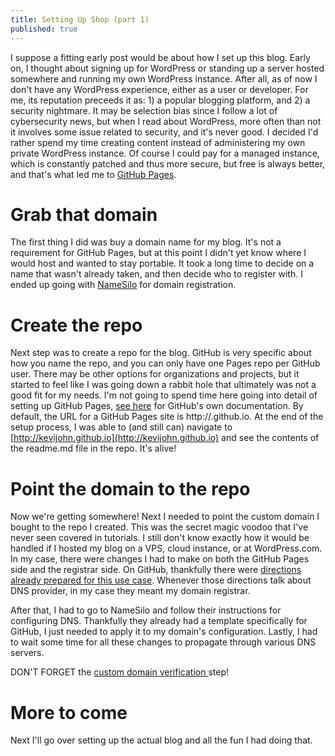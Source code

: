 ```yaml
---
title: Setting Up Shop (part 1)
published: true
---
```


I suppose a fitting early post would be about how I set up this blog.  Early on, I thought about signing up for WordPress or standing up a server hosted somewhere and running my own WordPress instance.  After all, as of now I don't have any WordPress experience, either as a user or developer.  For me, its reputation preceeds it as: 1) a popular blogging platform, and 2) a security nightmare.  It may be selection bias since I follow a lot of cybersecurity news, but when I read about WordPress, more often than not it involves some issue related to security, and it's never good.  I decided I'd rather spend my time creating content instead of administering my own private WordPress instance.  Of course I could pay for a managed instance, which is constantly patched and thus more secure, but free is always better, and that's what led me to [GitHub Pages](https://pages.github.com/).  

# Grab that domain

The first thing I did was buy a domain name for my blog.  It's not a requirement for GitHub Pages, but at this point I didn't yet know where I would host and wanted to stay portable.  It took a long time to decide on a name that wasn't already taken, and then decide who to register with. I ended up going with [NameSilo](https://www.namesilo.com/) for domain registration.  

# Create the repo

Next step was to create a repo for the blog.  GitHub is very specific about how you name the repo, and you can only have one Pages repo per GitHub user.  There may be other options for organizations and projects,  but it started to feel like I was going down a rabbit hole that ultimately was not a good fit for my needs.  I'm not going to spend time here going into detail of setting up GitHub Pages, [see here](https://docs.github.com/en/pages/getting-started-with-github-pages/creating-a-github-pages-site) for GitHub's own documentation.  By default, the URL for a GitHub Pages site is http://<github username>.github.io.  At the end of the setup process, I was able to (and still can) navigate to [http://kevijohn.github.io](http://kevijohn.github.io) and see the contents of the readme.md file in the repo.  It's alive!

# Point the domain to the repo

Now we're getting somewhere!  Next I needed to point the custom domain I bought to the repo I created.  This was the secret magic voodoo that I've never seen covered in tutorials.  I still don't know exactly how it would be handled if I hosted my blog on a VPS, cloud instance, or at WordPress.com.  In my case, there were changes I had to make on both the GitHub Pages side and the registrar side.  On GitHub, thankfully there were [directions already prepared for this use case](https://docs.github.com/en/pages/configuring-a-custom-domain-for-your-github-pages-site/managing-a-custom-domain-for-your-github-pages-site).  Whenever those directions talk about DNS provider, in my case they meant my domain registrar.

After that, I had to go to NameSilo and follow their instructions for configuring DNS.  Thankfully they already had a template specifically for GitHub, I just needed to apply it to my domain's configuration.  Lastly, I had to wait some time for all these changes to propagate through various DNS servers.

DON'T FORGET the [custom domain verification ](https://docs.github.com/en/pages/configuring-a-custom-domain-for-your-github-pages-site/verifying-your-custom-domain-for-github-pages) step!

# More to come

Next I'll go over setting up the actual blog and all the fun I had doing that.